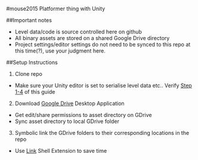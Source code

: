 #mouse2015
Platformer thing with Unity

##Important notes
 - Level data/code is source controlled here on github
 - All binary assets are stored on a shared Google Drive directory
 - Project settings/editor settings do not need to be synced to this repo at this time(?), use your judgment here.

##Setup Instructions
1. Clone repo
 - Make sure your Unity editor is set to serialise level data etc.. Verify [Step 1-4](http://tylrmac.com/configuring-a-unity3d-project-for-github/) of this guide
2. Download [Google Drive](https://tools.google.com/dlpage/drive) Desktop Application
 - Get edit/share permissions to asset directory on GDrive
 - Sync asset directory to local GDrive folder
3. Symbolic link the GDrive folders to their corresponding locations in the repo
 - Use [Link](http://schinagl.priv.at/nt/hardlinkshellext/linkshellextension.html) Shell Extension to save time

